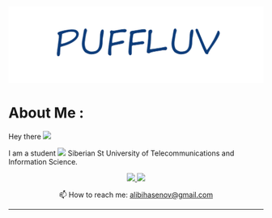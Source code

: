 [![Header](https://github.com/puffluv/puffluv/blob/main/assets/headerpng.png)](https://vk.com/darlingman)

# About Me :

<p>Hey there <img src="https://media.giphy.com/media/hvRJCLFzcasrR4ia7z/giphy.gif" width="40"></p>

I am a student <img src="https://i.giphy.com/media/v1.Y2lkPTc5MGI3NjExejVzeWw2NjFmZGVlZzVtNXA4NGZhd2M2amxlNHp2aXV2anFuZTlzZyZlcD12MV9pbnRlcm5hbF9naWZfYnlfaWQmY3Q9Zw/dOaaBNOMTeHICzPHvo/giphy.gif" width="30"> Siberian St University of Telecommunications and Information Science.

<p align='center'>
   <a href="https://vk.com/darlingman">
       <img src="https://img.shields.io/badge/vkontakte-%230077B5.svg?&style=for-the-badge&logo=vk&logoColor=white"/>
   </a>
   <a href="https://t.me/puffluv">
       <img src="https://img.shields.io/badge/Telegram-2CA5E0?style=for-the-badge&logo=telegram&logoColor=white"/>
   </a>
<p align='center'>
   📫 How to reach me: <a href='mailto:alibihasenov@gmail.com'>alibihasenov@gmail.com</a>
</p>

---
